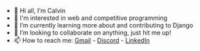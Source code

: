 - 👋 Hi all, I’m Calvin
- 👀 I'm interested in web and competitive programming
- 🌱 I’m currently learning more about and contributing to Django
- 💞️ I’m looking to collaborate on anything, just hit me up!
- 📫 How to reach me: [Gmail](mailto:GappleBeeGitHub@gmail.com) - [Discord](https://discord.com/users/744212225622933615) - [LinkedIn](https://www.linkedin.com/in/calvin-vu-a84135317/)

<!---
GappleBee/GappleBee is a ✨ special ✨ repository because its `README.md` (this file) appears on your GitHub profile.
You can click the Preview link to take a look at your changes.
--->
